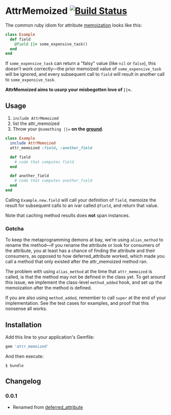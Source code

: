 # AttrMemoized [![Build Status](https://travis-ci.org/mceachen/attr_memoized.png)](https://travis-ci.org/mceachen/attr_memoized)

The common ruby idiom for attribute [memoization](http://en.wikipedia.org/wiki/Memoization)
looks like this:

``` ruby
class Example
  def field
    @field ||= some_expensive_task()
  end
end
```

If ```some_expensive_task``` can return a "falsy" value (like ```nil``` or ```false```), this
doesn't work correctly—the prior memoized value of
```some_expensive_task``` will be ignored, and every subsequent call to ```field``` will result
in another call to ```some_expensive_task```.

<strong>AttrMemoized aims to usurp your misbegotten love of ```||=```.</strong>

## Usage

1. ```include AttrMemoized```
2. list the attr_memoized
3. Throw your ```@something ||=``` **on the [ground](http://en.wikipedia.org/wiki/Threw_It_on_the_Ground)**.

``` ruby
class Example
  include AttrMemoized
  attr_memoized :field, :another_field

  def field
    # code that computes field
  end

  def another_field
    # code that computes another_field
  end
end
```

Calling ```Example.new.field``` will call your definition of ```field```, memoize the result
for subsequent calls to an ivar called ```@field```, and return that value.

Note that caching method results does **not** span instances.

### Gotcha

To keep the metaprogramming demons at bay, we're using ```alias_method``` to rename the method—if
you rename the attribute or look for consumers of the attribute, you at least has a chance of
finding the attribute and their consumers, as opposed to how deferred_attribute worked, which made
you call a method that only existed after the attr_memoized method ran.

The problem with using ```alias_method``` at the time that ```attr_memoized``` is called, is that
the method may not be defined in the class yet. To get around this issue, we implement the
class-level ```method_added``` hook, and set up the memoization after the method is defined.

If you are also using ```method_added```, remember to call ```super``` at the end of your
implementation. See the test cases for examples, and proof that this nonsense all works.

## Installation

Add this line to your application's Gemfile:

``` ruby
gem 'attr_memoized'
```

And then execute:

    $ bundle

## Changelog

### 0.0.1

* Renamed from [deferred_attribute](https://github.com/mceachen/deferred_attribute)
